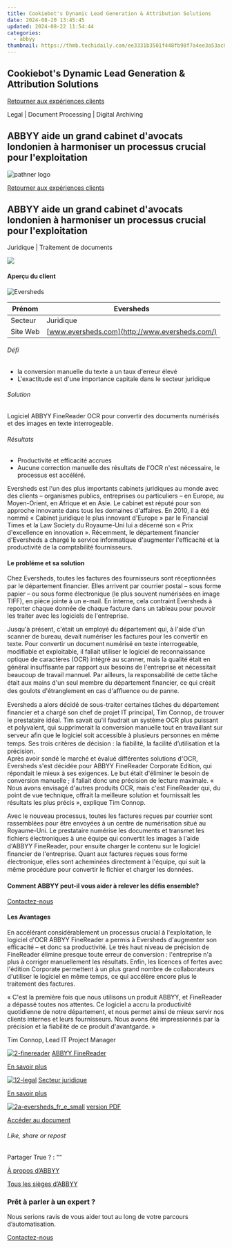 ```yaml
---
title: Cookiebot's Dynamic Lead Generation & Attribution Solutions
date: 2024-08-20 13:45:45
updated: 2024-08-22 11:54:44
categories:
  - abbyy
thumbnail: https://thmb.techidaily.com/ee3331b3501f448fb98f7a4ee3a53ac099c1c123c857eac1255a179cf5757415.jpg
---
```


## Cookiebot's Dynamic Lead Generation & Attribution Solutions

[Retourner aux expériences clients](https://tools.techidaily.com/abbyy/products/)

Legal | Document Processing | Digital Archiving

## ABBYY aide un grand cabinet d'avocats londonien à harmoniser un processus crucial pour l'exploitation

![pathner logo](https://content.abbyy.com/-/media/project/abbyy/abbyy/logos-white/fr/70584.png?h=40&iar=0&w=120)

[Retourner aux expériences clients](https://tools.techidaily.com/abbyy/products/)

## ABBYY aide un grand cabinet d'avocats londonien à harmoniser un processus crucial pour l'exploitation

Juridique | Traitement de documents 

![](https://static1.abbyy.com/abbyycommedia/14328/2-eversheds_fr_e.jpg) 

#### Aperçu du client

![Eversheds](https://static2.abbyy.com/abbyycommedia/14442/eversheds-logo.jpg) 

| Prénom   | Eversheds                                      |
| -------- | ---------------------------------------------- |
| Secteur  | Juridique                                      |
| Site Web | [www.eversheds.com](http://www.eversheds.com/) |

###### Défi

* la conversion manuelle du texte a un taux d'erreur élevé
* L'exactitude est d'une importance capitale dans le secteur juridique

###### Solution

Logiciel ABBYY FineReader OCR pour convertir des documents numérisés et des images en texte interrogeable.

###### Résultats

* Productivité et efficacité accrues
* Aucune correction manuelle des résultats de l'OCR n'est nécessaire, le processus est accéléré.

Eversheds est l'un des plus importants cabinets juridiques au monde avec des clients – organismes publics, entreprises ou particuliers – en Europe, au Moyen-Orient, en Afrique et en Asie. Le cabinet est réputé pour son approche innovante dans tous les domaines d'affaires. En 2010, il a été nommé « Cabinet juridique le plus innovant d'Europe » par le Financial Times et la Law Society du Royaume-Uni lui a décerné son « Prix d'excellence en innovation ». Récemment, le département financier d'Eversheds a chargé le service informatique d'augmenter l'efficacité et la productivité de la comptabilité fournisseurs.

#### Le probléme et sa solution  

Chez Eversheds, toutes les factures des fournisseurs sont réceptionnées par le département ﬁnancier. Elles arrivent par courrier postal – sous forme papier – ou sous forme électronique (le plus souvent numérisées en image TIFF), en pièce jointe à un e-mail. En interne, cela contraint Eversheds à reporter chaque donnée de chaque facture dans un tableau pour pouvoir les traiter avec les logiciels de l'entreprise.

Jusqu'à présent, c'était un employé du département qui, à l'aide d'un scanner de bureau, devait numériser les factures pour les convertir en texte. Pour convertir un document numérisé en texte interrogeable, modiﬁable et exploitable, il fallait utiliser le logiciel de reconnaissance optique de caractères (OCR) intégré au scanner, mais la qualité était en général insufﬁsante par rapport aux besoins de l'entreprise et nécessitait beaucoup de travail mannuel. Par ailleurs, la responsabilité de cette tâche était aux mains d'un seul membre du département ﬁnancier, ce qui créait des goulots d'étranglement en cas d'afﬂuence ou de panne.

Eversheds a alors décidé de sous-traiter certaines tâches du département ﬁnancier et a chargé son chef de projet IT principal, Tim Connop, de trouver le prestataire idéal. Tim savait qu'il faudrait un système OCR plus puissant et polyvalent, qui supprimerait la conversion manuelle tout en travaillant sur serveur aﬁn que le logiciel soit accessible à plusieurs personnes en même temps. Ses trois critères de décision : la ﬁabilité, la facilité d’utilisation et la précision.  
Après avoir sondé le marché et évalué différentes solutions d'OCR, Eversheds s'est décidée pour ABBYY FineReader Corporate Edition, qui répondait le mieux à ses exigences. Le but était d'éliminer le besoin de conversion manuelle ; il fallait donc une précision de lecture maximale. « Nous avons envisagé d'autres produits OCR, mais c'est FineReader qui, du point de vue technique, offrait la meilleure solution et fournissait les résultats les plus précis », explique Tim Connop.

Avec le nouveau processus, toutes les factures reçues par courrier sont rassemblées pour être envoyées à un centre de numérisation situé au Royaume-Uni. Le prestataire numérise les documents et transmet les ﬁchiers électroniques à une équipe qui convertit les images à l'aide d'ABBYY FineReader, pour ensuite charger le contenu sur le logiciel ﬁnancier de l'entreprise. Quant aux factures reçues sous forme électronique, elles sont acheminées directement à l'équipe, qui suit la même procédure pour convertir le ﬁchier et charger les données.

#### Comment ABBYY peut-il vous aider à relever les défis ensemble?

[Contactez-nous](https://tools.techidaily.com/abbyy/products/) 

#### Les Avantages  

En accélérant considérablement un processus crucial à l'exploitation, le logiciel d'OCR ABBYY FineReader a permis à Eversheds d'augmenter son efficacité – et donc sa productivité. Le très haut niveau de précision de FineReader élimine presque toute erreur de conversion : l'entreprise n'a plus à corriger manuellement les résultats. Enfin, les licences of fertes avec l'édition Corporate permettent à un plus grand nombre de collaborateurs d'utiliser le logiciel en même temps, ce qui accélère encore plus le traitement des factures.   

 « C'est la première fois que nous utilisons un produit ABBYY, et FineReader a dépassé toutes nos attentes. Ce logiciel a accru la productivité quotidienne de notre département, et nous permet ainsi de mieux servir nos clients internes et leurs fournisseurs. Nous avons été impressionnés par la précision et la fiabilité de ce produit d'avantgarde. »

 Tim Connop, Lead IT Project Manager

[![2-finereader](https://static1.abbyy.com/abbyycommedia/14345/2-finereader.jpg)](https://tools.techidaily.com/abbyy/products/) [ABBYY FineReader](https://tools.techidaily.com/abbyy/products/) 

[En savoir plus](https://tools.techidaily.com/abbyy/products/) 

[![12-legal](https://static2.abbyy.com/abbyycommedia/14362/12-legal.jpg)](https://tools.techidaily.com/abbyy/products/) [Secteur juridique](https://tools.techidaily.com/abbyy/products/) 

[En savoir plus](https://tools.techidaily.com/abbyy/products/) 

[![2a-eversheds_fr_e_small](https://static4.abbyy.com/abbyycommedia/14327/2a-eversheds_fr_e_small.jpg)](https://static4.abbyy.com/abbyycommedia/10538/cas-client-eversheds-fr.pdf "version PDF") [version PDF](https://static4.abbyy.com/abbyycommedia/10538/cas-client-eversheds-fr.pdf "version PDF") 

[Accéder au document](https://static4.abbyy.com/abbyycommedia/10538/cas-client-eversheds-fr.pdf "version PDF") 

###### Like, share or repost

Partager  True ?  : "" 

[À propos d’ABBYY](https://tools.techidaily.com/abbyy/products/) 

[Tous les sièges d’ABBYY](https://tools.techidaily.com/abbyy/products/) 

### Prêt à parler à un expert ?

Nous serions ravis de vous aider tout au long de votre parcours d’automatisation.

[Contactez-nous](https://tools.techidaily.com/abbyy/products/)

<ins class="adsbygoogle"
     style="display:block"
     data-ad-format="autorelaxed"
     data-ad-client="ca-pub-7571918770474297"
     data-ad-slot="1223367746"></ins>



<ins class="adsbygoogle"
     style="display:block"
     data-ad-client="ca-pub-7571918770474297"
     data-ad-slot="8358498916"
     data-ad-format="auto"
     data-full-width-responsive="true"></ins>
